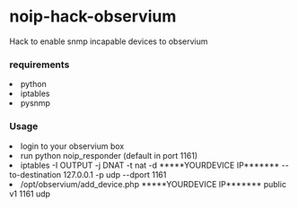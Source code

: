 # noip-hack-observium

Hack to enable snmp incapable devices to observium

<h3>requirements </h3>
  
<li>  python
<li>  iptables
<li>  pysnmp

<h3>Usage</h3>
<li>login to your observium box<br>
<li>run python noip_responder (default in port 1161)<br>
<li>iptables -I OUTPUT -j DNAT -t nat -d *****YOURDEVICE IP******* --to-destination 127.0.0.1 -p udp --dport 1161<br>
<li>/opt/observium/add_device.php *****YOURDEVICE IP******* public v1 1161 udp<br>





  
